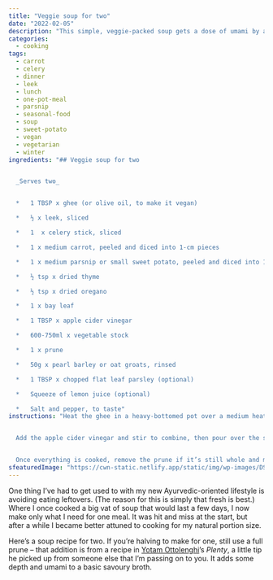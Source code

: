 ```yaml
---
title: "Veggie soup for two"
date: "2022-02-05"
description: "This simple, veggie-packed soup gets a dose of umami by adding a prune to the broth."
categories: 
  - cooking
tags: 
  - carrot
  - celery
  - dinner
  - leek
  - lunch
  - one-pot-meal
  - parsnip
  - seasonal-food
  - soup
  - sweet-potato
  - vegan
  - vegetarian
  - winter
ingredients: "## Veggie soup for two


  _Serves two_


  *   1 TBSP x ghee (or olive oil, to make it vegan)

  *   ½ x leek, sliced

  *   1  x celery stick, sliced

  *   1 x medium carrot, peeled and diced into 1-cm pieces

  *   1 x medium parsnip or small sweet potato, peeled and diced into 1-cm pieces

  *   ½ tsp x dried thyme

  *   ½ tsp x dried oregano

  *   1 x bay leaf

  *   1 TBSP x apple cider vinegar

  *   600-750ml x vegetable stock

  *   1 x prune

  *   50g x pearl barley or oat groats, rinsed

  *   1 TBSP x chopped flat leaf parsley (optional)

  *   Squeeze of lemon juice (optional)

  *   Salt and pepper, to taste"
instructions: "Heat the ghee in a heavy-bottomed pot over a medium heat. Add the leek, celery, carrot and parsnip/sweet potato and cook until the veggies start to soften (about 5 minutes). Add the herbs and cook for a further minute.


  Add the apple cider vinegar and stir to combine, then pour over the stock and add the prune. Reduce the heat to med-low and simmer for around 45 minutes, until the veggies are tender and the barley or oat groats are soft.


  Once everything is cooked, remove the prune if it’s still whole and mash with a fork before returning to the pot. Remove the bay leaf as well, before ladling into two bowls and sprinkling some parsley over each serving if using. Finish with a squeeze of lemon juice if desired, and season with salt and pepper to taste."
sfeaturedImage: "https://cwn-static.netlify.app/static/img/wp-images/DSC_0462.jpeg"
---
```


One thing I’ve had to get used to with my new Ayurvedic-oriented lifestyle is avoiding eating leftovers. (The reason for this is simply that fresh is best.) Where I once cooked a big vat of soup that would last a few days, I now make only what I need for one meal. It was hit and miss at the start, but after a while I became better attuned to cooking for my natural portion size.

Here’s a soup recipe for two. If you’re halving to make for one, still use a full prune – that addition is from a recipe in [Yotam Ottolenghi](https://ottolenghi.co.uk/)’s _Plenty_, a little tip he picked up from someone else that I’m passing on to you. It adds some depth and umami to a basic savoury broth.

